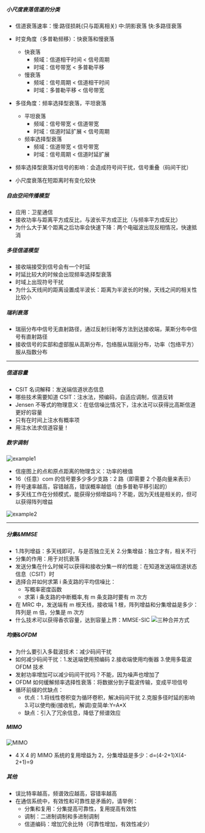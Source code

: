 ##### **小尺度衰落信道的分类**

-   信道衰落速率：慢:路径损耗(只与距离相关) 中:阴影衰落 快:多路径衰落
-   时变角度（多普勒频移）：快衰落和慢衰落

    -   快衰落
        -   频域：信道相干时间 < 信号周期
        -   时域：信号带宽 < 多普勒平移
    -   慢衰落
        -   频域：信号周期 < 信道相干时间
        -   时域：多普勒平移 < 信号带宽

-   多径角度：频率选择型衰落，平坦衰落

    -   平坦衰落
        -   频域：信号带宽 < 信道带宽
        -   时域：信道时延扩展 < 信号周期
    -   频率选择型衰落
        -   频域：信道带宽 < 信号带宽
        -   时域：信号周期 < 信道时延扩展

-   频率选择型衰落对信号的影响：会造成符号间干扰，信号重叠（码间干扰）
-   小尺度衰落在短距离时有变化较快

##### **自由空间传播模型**

-   应用：卫星通信
-   接收功率与距离平方成反比，与波长平方成正比（与频率平方成反比）
-   为什么大于某个距离之后功率会快速下降：两个电磁波出现反相情况，快速抵消

##### **多径信道模型**

-   接收端接受到信号会有一个时延
-   时延比较大的时候会出现频率选择型衰落
-   时域上出现符号干扰
-   为什么天线间的距离设置成半波长：距离为半波长的时候，天线之间的相关性比较小

##### **瑞利衰落**

-   瑞丽分布中信号无直射路径，通过反射衍射等方法到达接收端，莱斯分布中信号有直射路径
-   接收信号的实部和虚部服从高斯分布，包络服从瑞丽分布，功率（包络平方）服从指数分布

---

##### **信道容量**

-   CSIT 名词解释：发送端信道状态信息
-   哪些技术需要知道 CSIT：注水法，预编码，自适应调制，信道反转
-   Jensen 不等式的物理意义：在低信噪比情况下，注水法可以获得比高斯信道更好的容量
-   只有在时间上注水有概率项
-   用注水法求信道容量！

##### **数字调制**

![example1](/pics/%E5%9D%90%E6%A0%87%E4%BE%8B%E9%A2%98.png)

-   信座图上的点和原点距离的物理含义：功率的根值
-   16（任意）com 的信号要多少多少支路：2 路（即需要 2 个基向量来表示）
-   符号速率越高，容错越高，错误概率越低（由多普勒平移引起的）
-   多天线工作在分频模式，能获得分频增益吗？不能，因为天线是相关的，但可以获得阵列增益

![example2](/pics/%E4%BE%8B%E9%A2%982.png)

---

##### **分集&MMSE**

-   1.阵列增益：多天线即可，与是否独立无关 2.分集增益：独立才有，相关不行
-   分集的作用：用于对抗衰落
-   发送分集在什么时候可以获得和接收分集一样的性能：在知道发送端信道状态信息（CSIT）时
-   选择合并如何求第 i 条支路的平均信噪比：
    -   写概率密度函数
    -   求第 i 条支路的中断概率,有 m 条支路时要有 m 次方
-   在 MRC 中，发送端有 m 根天线，接收端 1 根，阵列增益和分集增益是多少：阵列是 m 倍，分集是 m 次方
-   什么技术可以获得香农容量，达到容量上界：MMSE-SIC
    ![三种合并方式](/pics/2pics.png)

##### **均衡&OFDM**

-   为什么要引入多载波技术：减少码间干扰
-   如何减少码间干扰：1.发送端使用预编码 2.接收端使用均衡器 3.使用多载波 OFDM 技术
-   发射功率增加可以减少码间干扰吗？不能，因为噪声也增加了
-   OFDM 如何缓解频率选择性衰落：将数据分到子载波传输，变成平坦信号
-   循环前缀的优缺点：
    -   优点：1.将线性卷积变为循环卷积，解决码间干扰 2.克服多径时延的影响 3.可以使均衡(接收机，解调)变简单:Y=A\*X
    -   缺点：引入了冗余信息，降低了频谱效应

##### **MIMO**

![MIMO](/pics/MOMO.png)

-   4 X 4 的 MIMO 系统的复用增益为 2，分集增益是多少：d=(4-2+1)X(4-2+1)=9

##### **其他**

-   误比特率越高，频谱效应越高，容错率越高
-   在通信系统中，有效性和可靠性是矛盾的，请举例：
    -   分集和复用：分集提高可靠性，复用提高有效性
    -   调制：二进制调制和多进制调制
    -   信道编码：增加冗余比特（可靠性增加，有效性减少）
